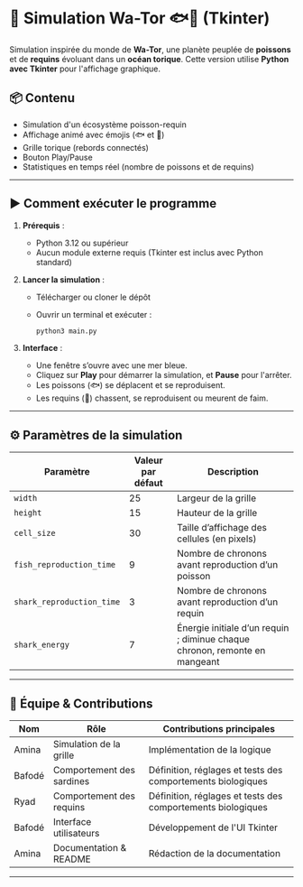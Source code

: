 # 🌊 Simulation Wa-Tor 🐟🦈 (Tkinter)

Simulation inspirée du monde de **Wa-Tor**, une planète peuplée de **poissons** et de **requins** évoluant dans un **océan torique**. Cette version utilise **Python avec Tkinter** pour l'affichage graphique.

## 📦 Contenu

- Simulation d'un écosystème poisson-requin
- Affichage animé avec émojis (🐟 et 🦈)
- Grille torique (rebords connectés)
- Bouton Play/Pause
- Statistiques en temps réel (nombre de poissons et de requins)

---

## ▶️ Comment exécuter le programme

1. **Prérequis** :
   - Python 3.12 ou supérieur
   - Aucun module externe requis (Tkinter est inclus avec Python standard)

2. **Lancer la simulation** :
   - Télécharger ou cloner le dépôt
   - Ouvrir un terminal et exécuter :

     ```bash
     python3 main.py
     ```

3. **Interface** :
   - Une fenêtre s’ouvre avec une mer bleue.
   - Cliquez sur **Play** pour démarrer la simulation, et **Pause** pour l'arrêter.
   - Les poissons (🐟) se déplacent et se reproduisent.
   - Les requins (🦈) chassent, se reproduisent ou meurent de faim.

---

## ⚙️ Paramètres de la simulation

| Paramètre                    | Valeur par défaut | Description                                                                 |
|-----------------------------|-------------------|-----------------------------------------------------------------------------|
| `width`                     | 25                | Largeur de la grille                                                       |
| `height`                    | 15                | Hauteur de la grille                                                       |
| `cell_size`                 | 30                | Taille d’affichage des cellules (en pixels)                               |
| `fish_reproduction_time`    | 9                 | Nombre de chronons avant reproduction d’un poisson                        |
| `shark_reproduction_time`   | 3                 | Nombre de chronons avant reproduction d’un requin                         |
| `shark_energy`              | 7                 | Énergie initiale d’un requin ; diminue chaque chronon, remonte en mangeant |

---

## 👥 Équipe & Contributions

| Nom                    | Rôle                             | Contributions principales                                 |
|------------------------|----------------------------------|-----------------------------------------------------------|
| Amina        | Simulation de la grille     | Implémentation de la logique |
| Bafodé       | Comportement des sardines   |Définition, réglages et tests des comportements biologiques |
| Ryad         | Comportement des requins     | Définition, réglages et tests des comportements biologiques  |
| Bafodé       | Interface utilisateurs       | Développement de l'UI Tkinter |
| Amina        | Documentation & README       | Rédaction de la documentation |

---
